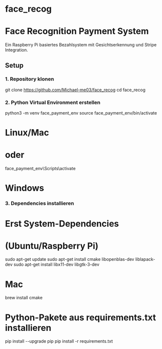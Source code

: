 # face_recog


# Face Recognition Payment System

Ein Raspberry Pi basiertes Bezahlsystem mit Gesichtserkennung und Stripe Integration.

## Setup

### 1. Repository klonen
git clone https://github.com/Michael-me03/face_recog
cd face_recog

### 2. Python Virtual Environment erstellen
python3 -m venv face_payment_env
source face_payment_env/bin/activate  
# Linux/Mac
# oder
face_payment_env\Scripts\activate    
# Windows

### 3. Dependencies installieren
# Erst System-Dependencies 
# (Ubuntu/Raspberry Pi)
sudo apt-get update
sudo apt-get install cmake libopenblas-dev liblapack-dev
sudo apt-get install libx11-dev libgtk-3-dev

# Mac
brew install cmake

# Python-Pakete aus requirements.txt installieren
pip install --upgrade pip
pip install -r requirements.txt

